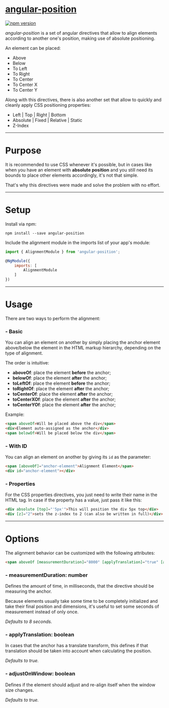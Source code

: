 # [angular-position](https://github.com/sergiocarneiro/angular-position)

[![npm version](https://badge.fury.io/js/angular-position.svg)](https://www.npmjs.com/package/angular-position)

*angular-position* is a set of angular directives that allow to align elements according to another one's position, making use of absolute positioning.

An element can be placed:

* Above
* Below
* To Left
* To Right
* To Center
* To Center X
* To Center Y

Along with this directives, there is also another set that allow to quickly and cleanly apply CSS positioning properties:

* Left | Top | Right | Bottom
* Absolute | Fixed | Relative | Static
* Z-Index

-----------

# Purpose

It is recommended to use CSS whenever it's possible, but in cases like when you have an element with **absolute position** and you still need its bounds to place other elements accordingly, it's not that simple.

That's why this directives were made and solve the problem with no effort.

-----------

# Setup

Install via npm:
```
npm install --save angular-position
```

Include the alignment module in the imports list of your app's module:
```js
import { AlignmentModule } from 'angular-position';

@NgModule({
    imports: [
        AlignmentModule
    ]
})
```

-----------

# Usage
There are two ways to perform the alignment:

### - Basic
You can align an element on another by simply placing the anchor element above/below
the element in the HTML markup hierarchy, depending on the type of alignment.

The order is intuitive:
- **aboveOf**: place the element **before** the anchor;
- **belowOf**: place the element **after** the anchor;
- **toLeftOf**: place the element **before** the anchor;
- **toRightOf**: place the element **after** the anchor;
- **toCenterOf**: place the element **after** the anchor;
- **toCenterXOf**: place the element **after** the anchor;
- **toCenterYOf**: place the element **after** the anchor;

Example:
```html
<span aboveOf>Will be placed above the div</span>
<div>Element auto-assigned as the anchor</div>
<span belowOf>Will be placed below the div</span>
```

### - With ID
You can align an element on another by giving its `id` as the parameter:
```html
<span [aboveOf]="anchor-element">Alignment Element</span>
<div id="anchor-element"></div>
```

### - Properties
For the CSS properties directives, you just need to write their name in the HTML tag.
In case if the property has a value, just pass it like this:
```html
<div absolute [top]="'5px'">This will position the div 5px top</div>
<div [z]="2">sets the z-index to 2 (can also be written in full)</div>
```

-----------

# Options
The alignment behavior can be customized with the following attributes:
```html
<span aboveOf [measurementDuration]="8000" [applyTranslation]="true" [adjustOnWindow]="true"></span>
```

### - measurementDuration: number
Defines the amount of time, in milliseconds, that the directive should be measuring the anchor.

Because elements usually take some time to be completely initialized and take their final position and dimensions,
it's useful to set some seconds of measurement instead of only once.

*Defaults to 8 seconds.*

### - applyTranslation: boolean
In cases that the anchor has a translate transform, this defines if that translation should be taken into account when calculating the position.

*Defaults to true.*

### - adjustOnWindow: boolean
Defines if the element should adjust and re-align itself when the window size changes.

*Defaults to true.*